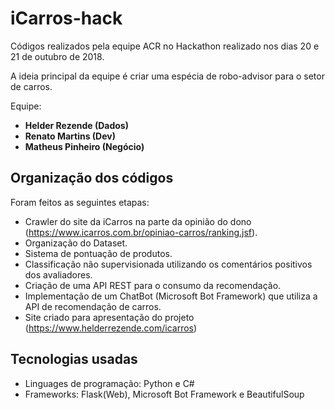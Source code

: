 # iCarros-hack

Códigos realizados pela equipe ACR no Hackathon realizado nos dias 20 e 21 de outubro de 2018.

A ideia principal da equipe é criar uma espécia de robo-advisor para o setor de carros.

Equipe:
  - **Helder Rezende (Dados)**
  - **Renato Martins (Dev)**
  - **Matheus Pinheiro (Negócio)**
  

## Organização dos códigos

Foram feitos as seguintes etapas:

* Crawler do site da iCarros na parte da opinião do dono (https://www.icarros.com.br/opiniao-carros/ranking.jsf).
* Organização do Dataset.
* Sistema de pontuação de produtos.
* Classificação não supervisionada utilizando os comentários positivos dos avaliadores.
* Criação de uma API REST para o consumo da recomendação.
* Implementação de um ChatBot (Microsoft Bot Framework) que utiliza a API de recomendação de carros.
* Site criado para apresentação do projeto (https://www.helderrezende.com/icarros)

## Tecnologias usadas

* Linguages de programação: Python e C#
* Frameworks: Flask(Web), Microsoft Bot Framework e BeautifulSoup

